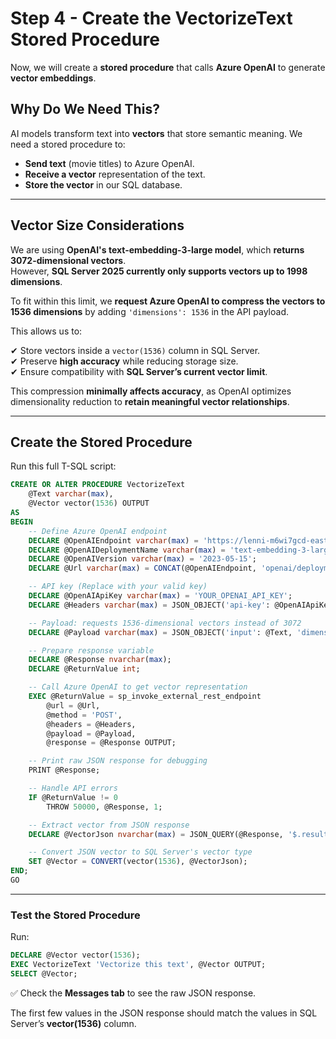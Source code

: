 # Step 4 - Create the VectorizeText Stored Procedure

Now, we will create a **stored procedure** that calls **Azure OpenAI** to generate **vector embeddings**.

## Why Do We Need This?

AI models transform text into **vectors** that store semantic meaning. We need a stored procedure to:

- **Send text** (movie titles) to Azure OpenAI.
- **Receive a vector** representation of the text.
- **Store the vector** in our SQL database.

---

## Vector Size Considerations

We are using **OpenAI's text-embedding-3-large model**, which **returns 3072-dimensional vectors**.  
However, **SQL Server 2025 currently only supports vectors up to 1998 dimensions**.  

To fit within this limit, we **request Azure OpenAI to compress the vectors to 1536 dimensions** by adding `'dimensions': 1536` in the API payload.

This allows us to:

✔ Store vectors inside a `vector(1536)` column in SQL Server.  
✔ Preserve **high accuracy** while reducing storage size.  
✔ Ensure compatibility with **SQL Server’s current vector limit**.  

This compression **minimally affects accuracy**, as OpenAI optimizes dimensionality reduction to **retain meaningful vector relationships**.

---

## Create the Stored Procedure

Run this full T-SQL script:

```sql
CREATE OR ALTER PROCEDURE VectorizeText
    @Text varchar(max),
    @Vector vector(1536) OUTPUT
AS
BEGIN
    -- Define Azure OpenAI endpoint
    DECLARE @OpenAIEndpoint varchar(max) = 'https://lenni-m6wi7gcd-eastus2.cognitiveservices.azure.com/';
    DECLARE @OpenAIDeploymentName varchar(max) = 'text-embedding-3-large';
    DECLARE @OpenAIVersion varchar(max) = '2023-05-15';
    DECLARE @Url varchar(max) = CONCAT(@OpenAIEndpoint, 'openai/deployments/', @OpenAIDeploymentName, '/embeddings?api-version=', @OpenAIVersion);

    -- API key (Replace with your valid key)
    DECLARE @OpenAIApiKey varchar(max) = 'YOUR_OPENAI_API_KEY';
    DECLARE @Headers varchar(max) = JSON_OBJECT('api-key': @OpenAIApiKey);

    -- Payload: requests 1536-dimensional vectors instead of 3072
    DECLARE @Payload varchar(max) = JSON_OBJECT('input': @Text, 'dimensions': 1536);

    -- Prepare response variable
    DECLARE @Response nvarchar(max);
    DECLARE @ReturnValue int;

    -- Call Azure OpenAI to get vector representation
    EXEC @ReturnValue = sp_invoke_external_rest_endpoint
        @url = @Url,
        @method = 'POST',
        @headers = @Headers,
        @payload = @Payload,
        @response = @Response OUTPUT;

    -- Print raw JSON response for debugging
    PRINT @Response;

    -- Handle API errors
    IF @ReturnValue != 0
        THROW 50000, @Response, 1;

    -- Extract vector from JSON response
    DECLARE @VectorJson nvarchar(max) = JSON_QUERY(@Response, '$.result.data[0].embedding');

    -- Convert JSON vector to SQL Server's vector type
    SET @Vector = CONVERT(vector(1536), @VectorJson);
END;
GO
```

---

### Test the Stored Procedure

Run:

```sql
DECLARE @Vector vector(1536);
EXEC VectorizeText 'Vectorize this text', @Vector OUTPUT;
SELECT @Vector;
```

✅ Check the **Messages tab** to see the raw JSON response.

The first few values in the JSON response should match the values in SQL Server’s **vector(1536)** column.
